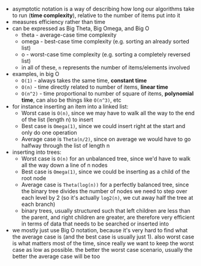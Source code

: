 - asymptotic notation is a way of describing how long our algorithms take to run (**time complexity**), relative to the number of items put into it
- measures efficiency rather than time
- can be expressed as Big Theta, Big Omega, and Big O
	- theta - average-case time complexity
	- omega - best-case time complexity (e.g. sorting an already sorted list)
	- o - worst-case time complexity (e.g. sorting a completely reversed list)
	- in all of these, `n` represents the number of items/elements involved
- examples, in big O
	- `O(1)` - always takes the same time, **constant time**
	- `O(n)` - time directly related to number of items, **linear time**
	- `O(n^2)` - time proportional to number of square of items, **polynomial time**, can also be things like `O(n^3)`, etc
- for instance inserting an item into a linked list:
	- Worst case is `O(n)`, since we may have to walk all the way to the end of the list (length n) to insert
	- Best case is `Omega(1)`, since we could insert right at the start and only do one operation
	- Average case is `Theta(n/2)`, since on average we would have to go halfway through the list of length n
- inserting into trees:
	- Worst case is `O(n)` for an unbalanced tree, since we'd have to walk all the way down a line of n nodes
	- Best case is `Omega(1)`, since we could be inserting as a child of the root node
	- Average case is `Theta(log(n))` for a perfectly balanced tree, since the binary tree divides the number of nodes we need to step over each level by 2 (so it's actually `log2(n)`, we cut away half the tree at each branch)
	- binary trees, usually structured such that left children are less than the parent, and right children are greater, are therefore very efficient in terms of data that needs to be searched or inserted into
- we mostly just use Big O notation, because it's very hard to find what the average case is (and the best case is usually just 1). also worst case is what matters most of the time, since really we want to keep the worst case as low as possible. the better the worst case scenario, usually the better the average case will be too